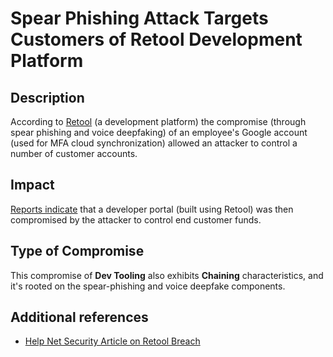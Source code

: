 # Spear Phishing Attack Targets Customers of Retool Development Platform

## Description

According to [Retool](https://retool.com/blog/mfa-isnt-mfa) (a development platform) the compromise (through spear phishing and voice deepfaking) of an employee's Google account (used for MFA cloud synchronization) allowed an attacker to control a number of customer accounts.

## Impact

[Reports indicate](https://www.coindesk.com/business/2023/09/13/phishing-attack-on-cloud-provider-with-fortune-500-clients-led-to-15m-crypto-theft-from-fortress-trust/) that a developer portal (built using Retool) was then compromised by the attacker to control end customer funds.

## Type of Compromise

This compromise of **Dev Tooling** also exhibits **Chaining** characteristics, and it's rooted on the spear-phishing and voice deepfake components.

## Additional references
- [Help Net Security Article on Retool Breach](https://www.helpnetsecurity.com/2023/09/14/retool-breach/)
